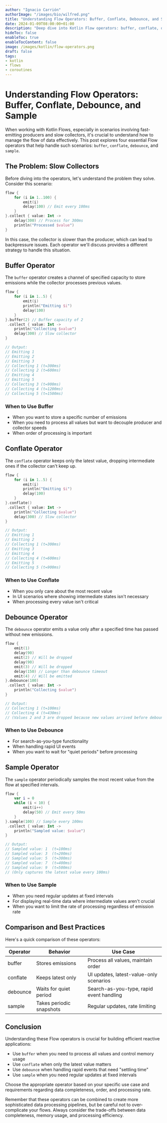 ```yaml
---
author: "Ignacio Carrión"
authorImage: "/images/bio/wilfred.png"
title: "Understanding Flow Operators: Buffer, Conflate, Debounce, and Sample"
date: 2024-01-09T08:00:00+01:00
description: "Deep dive into Kotlin Flow operators: buffer, conflate, debounce, and sample. Learn when and how to use each operator with practical examples."
hideToc: false
enableToc: true
enableTocContent: false
image: /images/kotlin/flow-operators.png
draft: false
tags:
- kotlin
- flows
- coroutines
---
```


# Understanding Flow Operators: Buffer, Conflate, Debounce, and Sample

When working with Kotlin Flows, especially in scenarios involving fast-emitting producers and slow collectors, it's crucial to understand how to manage the flow of data effectively. This post explores four essential Flow operators that help handle such scenarios: `buffer`, `conflate`, `debounce`, and `sample`.

## The Problem: Slow Collectors

Before diving into the operators, let's understand the problem they solve. Consider this scenario:

```kotlin
flow {
    for (i in 1..100) {
        emit(i)
        delay(100) // Emit every 100ms
    }
}.collect { value: Int ->
    delay(300) // Process for 300ms
    println("Processed $value")
}
```

In this case, the collector is slower than the producer, which can lead to backpressure issues. Each operator we'll discuss provides a different strategy to handle this situation.

## Buffer Operator

The `buffer` operator creates a channel of specified capacity to store emissions while the collector processes previous values.

```kotlin
flow {
    for (i in 1..5) {
        emit(i)
        println("Emitting $i")
        delay(100)
    }
}.buffer(2) // Buffer capacity of 2
 .collect { value: Int ->
    println("Collecting $value")
    delay(300) // Slow collector
}

// Output:
// Emitting 1
// Emitting 2
// Emitting 3
// Collecting 1 (t=300ms)
// Collecting 2 (t=600ms)
// Emitting 4
// Emitting 5
// Collecting 3 (t=900ms)
// Collecting 4 (t=1200ms)
// Collecting 5 (t=1500ms)
```

### When to Use Buffer
- When you want to store a specific number of emissions
- When you need to process all values but want to decouple producer and collector speeds
- When order of processing is important

## Conflate Operator

The `conflate` operator keeps only the latest value, dropping intermediate ones if the collector can't keep up.

```kotlin
flow {
    for (i in 1..5) {
        emit(i)
        println("Emitting $i")
        delay(100)
    }
}.conflate()
 .collect { value: Int ->
    println("Collecting $value")
    delay(300) // Slow collector
}

// Output:
// Emitting 1
// Emitting 2
// Collecting 1 (t=300ms)
// Emitting 3
// Emitting 4
// Collecting 4 (t=600ms)
// Emitting 5
// Collecting 5 (t=900ms)
```

### When to Use Conflate
- When you only care about the most recent value
- In UI scenarios where showing intermediate states isn't necessary
- When processing every value isn't critical

## Debounce Operator

The `debounce` operator emits a value only after a specified time has passed without new emissions.

```kotlin
flow {
    emit(1)
    delay(90)
    emit(2) // Will be dropped
    delay(90)
    emit(3) // Will be dropped
    delay(150) // Longer than debounce timeout
    emit(4) // Will be emitted
}.debounce(100)
 .collect { value: Int ->
    println("Collecting $value")
}

// Output:
// Collecting 1 (t=100ms)
// Collecting 4 (t=430ms)
// (Values 2 and 3 are dropped because new values arrived before debounce timeout)
```

### When to Use Debounce
- For search-as-you-type functionality
- When handling rapid UI events
- When you want to wait for "quiet periods" before processing

## Sample Operator

The `sample` operator periodically samples the most recent value from the flow at specified intervals.

```kotlin
flow {
    var i = 0
    while (i < 10) {
        emit(i++)
        delay(50) // Emit every 50ms
    }
}.sample(100) // Sample every 100ms
 .collect { value: Int ->
    println("Sampled value: $value")
}

// Output:
// Sampled value: 1  (t=100ms)
// Sampled value: 3  (t=200ms)
// Sampled value: 5  (t=300ms)
// Sampled value: 7  (t=400ms)
// Sampled value: 9  (t=500ms)
// (Only captures the latest value every 100ms)
```

### When to Use Sample
- When you need regular updates at fixed intervals
- For displaying real-time data where intermediate values aren't crucial
- When you want to limit the rate of processing regardless of emission rate

## Comparison and Best Practices

Here's a quick comparison of these operators:

| Operator  | Behavior | Use Case |
|-----------|----------|-----------|
| buffer    | Stores emissions | Process all values, maintain order |
| conflate  | Keeps latest only | UI updates, latest-value-only scenarios |
| debounce  | Waits for quiet period | Search-as-you-type, rapid event handling |
| sample    | Takes periodic snapshots | Regular updates, rate limiting |

## Conclusion

Understanding these Flow operators is crucial for building efficient reactive applications:
- Use `buffer` when you need to process all values and control memory usage
- Use `conflate` when only the latest value matters
- Use `debounce` when handling rapid events that need "settling time"
- Use `sample` when you need regular updates at fixed intervals

Choose the appropriate operator based on your specific use case and requirements regarding data completeness, order, and processing rate.

Remember that these operators can be combined to create more sophisticated data processing pipelines, but be careful not to over-complicate your flows. Always consider the trade-offs between data completeness, memory usage, and processing efficiency.